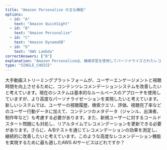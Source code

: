 ```yaml
---
title: "Amazon Personalize の主な機能"
options:
  - id: "A"
    text: "Amazon QuickSight"
  - id: "B"
    text: "Amazon Personalize"
  - id: "C"
    text: "Amazon DynamoDB"
  - id: "D"
    text: "AWS Lambda"
correctAnswers: ["B"]
explanation: "Amazon Personalizeは、機械学習を使用してパーソナライズされたレコメンデーションを生成するフルマネージドサービスです。ユーザーの行動、アイテムの属性、人口統計データなどに基づいて、リアルタイムのパーソナライズされたレコメンデーションを提供します。Amazon QuickSightはビジネスインテリジェンスと可視化、Amazon DynamoDBは分散データベース管理、AWS Lambdaはサーバーレスコンピューティングの機能を提供します。"
type: "SINGLE_CHOICE"
---
```


大手動画ストリーミングプラットフォームが、ユーザーエンゲージメントと視聴時間を向上させるために、コンテンツレコメンデーションシステムを改善したいと考えています。現在のシステムは基本的なルールベースのアプローチを使用していますが、より高度なパーソナライゼーションを実現したいと考えています。新しいシステムでは、ユーザーの視聴履歴、検索クエリ、評価、視聴完了率などのユーザー行動データに加えて、コンテンツのメタデータ（ジャンル、出演者、制作年など）も考慮する必要があります。また、新規ユーザーに対するコールドスタート問題にも対処し、リアルタイムでレコメンデーションを更新できる必要があります。さらに、A/Bテストを通じてレコメンデーションの効果を測定し、継続的に改善したいと考えています。このような高度なレコメンデーション機能を実現するために最も適したAWS AIサービスはどれですか？